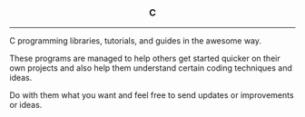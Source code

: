 <center><h3>C</h3></center>
<hr />

C programming libraries, tutorials, and guides in the awesome way.

These programs are managed to help others get started quicker 
on their own projects and also help them understand certain 
coding techniques and ideas.

Do with them what you want and feel free to send updates or 
improvements or ideas.
